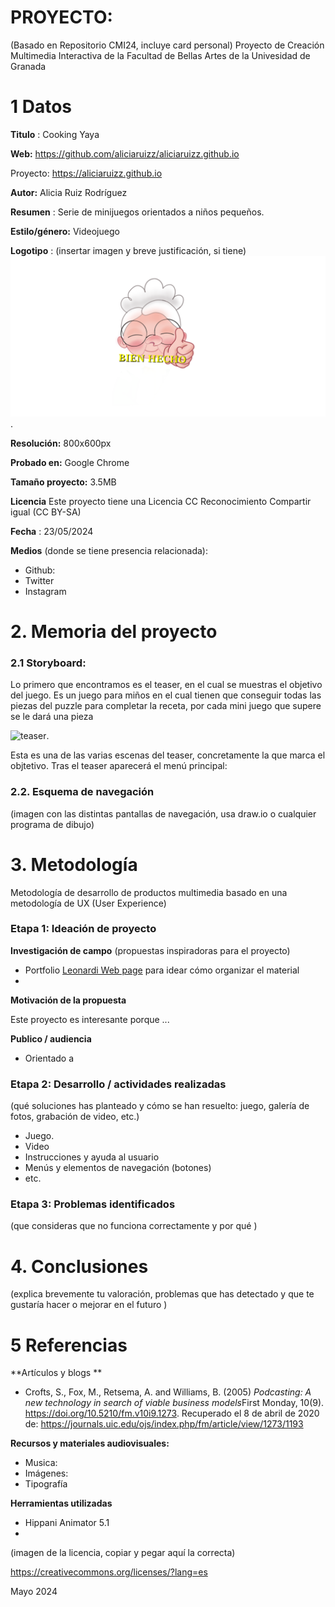 # PROYECTO: 

(Basado en Repositorio CMI24, incluye card personal)
Proyecto de Creación Multimedia Interactiva de la  Facultad de Bellas Artes de la Univesidad de Granada



# 1 Datos 



**Titulo** : Cooking Yaya

**Web:**   https://github.com/aliciaruizz/aliciaruizz.github.io

Proyecto: https://aliciaruizz.github.io


**Autor:**  Alicia Ruiz Rodríguez

**Resumen** : Serie de minijuegos orientados a niños pequeños.

**Estilo/género:**  Videojuego 

**Logotipo** : (insertar imagen y breve justificación, si  tiene) 
![logo](https://github.com/aliciaruizz/CMI24/blob/main/cara1.png).


**Resolución:** 800x600px 

**Probado en:**    Google Chrome 

**Tamaño proyecto:** 3.5MB 

**Licencia** Este proyecto tiene una Licencia CC Reconocimiento Compartir igual (CC BY-SA)

**Fecha** : 23/05/2024

**Medios** (donde se tiene presencia relacionada):

- Github:
- Twitter
- Instagram




# 2. Memoria del proyecto 

### 2.1 Storyboard: 

Lo primero que encontramos es el teaser, en el cual se muestras el objetivo del juego. Es un juego para miños en el cual tienen que conseguir todas las piezas del puzzle para completar la receta, por cada mini juego que supere se le dará una pieza

![teaser](https://github.com/aliciaruizz/aliciaruizz.github.io/blob/main/teaser.png).

Esta es una de las varias escenas del teaser, concretamente la que marca el objtetivo. Tras el teaser aparecerá el menú principal:



### 2.2. Esquema de navegación 



(imagen con las distintas pantallas de navegación, usa draw.io o cualquier programa de dibujo)







# 3. Metodología

Metodología de desarrollo de productos multimedia basado en una metodología de UX (User Experience)



### Etapa 1: Ideación de proyecto

**Investigación de campo** (propuestas inspiradoras para el proyecto)

- Portfolio [Leonardi Web page](http://www.rleonardi.com/interactive-resume/) para idear cómo organizar el material
- 



**Motivación de la propuesta** 

Este  proyecto es interesante porque ... 



**Publico / audiencia**

- Orientado a 





### Etapa 2: Desarrollo / actividades realizadas

(qué soluciones has planteado y cómo se han resuelto: juego, galería de fotos, grabación de video, etc.)

- Juego. 
- Video 
- Instrucciones y ayuda al usuario 
- Menús y elementos de navegación (botones)
- etc.



### Etapa 3: Problemas identificados

(que consideras que no  funciona correctamente y por qué )



# 4. Conclusiones 

(explica brevemente tu valoración, problemas que has detectado y que te gustaría hacer o mejorar en el futuro )







# 5 Referencias 

**Artículos y blogs ** 

- Crofts, S., Fox, M., Retsema, A. and Williams, B. (2005) *Podcasting: A new technology in search of viable business models*First Monday, 10(9). https://doi.org/10.5210/fm.v10i9.1273. Recuperado el 8 de abril de 2020 de: https://journals.uic.edu/ojs/index.php/fm/article/view/1273/1193

**Recursos y materiales audiovisuales:**

* Musica:  
* Imágenes:  
* Tipografía

**Herramientas utilizadas**

- Hippani Animator 5.1
- 



(imagen de la licencia, copiar y pegar aquí la correcta)

https://creativecommons.org/licenses/?lang=es

Mayo 2024
